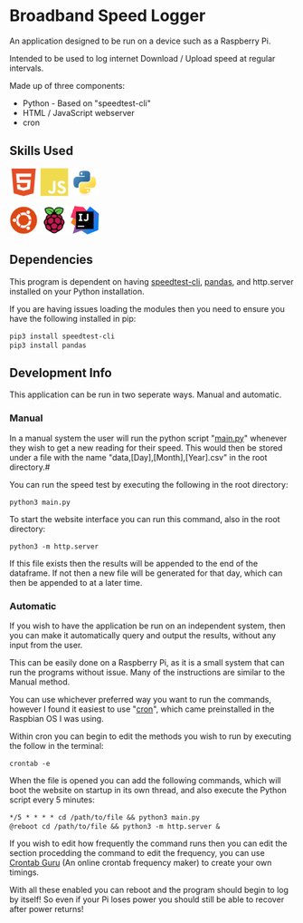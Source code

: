 # Broadband Speed Logger

An application designed to be run on a device such as a Raspberry Pi.

Intended to be used to log internet Download / Upload speed at regular intervals.

Made up of three components:
* Python - Based on "speedtest-cli"
* HTML / JavaScript webserver
* cron

## Skills Used

<code><img height="50" src="https://github.com/devicons/devicon/blob/master/icons/html5/html5-plain.svg" alt="html"></code>
<code><img height="50" src="https://github.com/devicons/devicon/blob/master/icons/javascript/javascript-plain.svg" alt="javascript"></code>
<code><img height="50" src="https://github.com/devicons/devicon/blob/master/icons/python/python-original.svg" alt="python"></code>

<code><img height="50" src="https://github.com/devicons/devicon/blob/master/icons/ubuntu/ubuntu-plain.svg" alt="ubuntu"></code>
<code><img height="50" src="https://github.com/devicons/devicon/blob/master/icons/raspberrypi/raspberrypi-original.svg" alt="raspberry"></code>
<code><img height="50" src="https://github.com/Jack-Development/Jack-Development/blob/main/resources/IntelliJ_Icon.svg" alt="IntelliJ"></code>

## Dependencies

This program is dependent on having [speedtest-cli](https://github.com/sivel/speedtest-cli), [pandas](https://github.com/pandas-dev/pandas), and http.server installed on your Python installation.

If you are having issues loading the modules then you need to ensure you have the following installed in pip:

```console
pip3 install speedtest-cli
pip3 install pandas
```

## Development Info

This application can be run in two seperate ways. Manual and automatic.

### Manual

In a manual system the user will run the python script "[main.py](https://github.com/Jack-Development/broadbandSpeed/blob/main/main.py)" whenever they wish to get a new reading for their speed.
This would then be stored under a file with the name "data,[Day],[Month],[Year].csv" in the root directory.#

You can run the speed test by executing the following in the root directory:

```console
python3 main.py
```

To start the website interface you can run this command, also in the root directory:
```console
python3 -m http.server
```

If this file exists then the results will be appended to the end of the dataframe. If not then a new file will be generated for that day, which can then be appended to at a later time.

### Automatic

If you wish to have the application be run on an independent system, then you can make it automatically query and output the results, without any input from the user.

This can be easily done on a Raspberry Pi, as it is a small system that can run the programs without issue. Many of the instructions are similar to the Manual method.

You can use whichever preferred way you want to run the commands, however I found it easiest to use "[cron](https://en.wikipedia.org/wiki/Cron)", which came preinstalled in the Raspbian OS I was using.

Within cron you can begin to edit the methods you wish to run by executing the follow in the terminal:

```console
crontab -e
```

When the file is opened you can add the following commands, which will boot the website on startup in its own thread, and also execute the Python script every 5 minutes:

```console
*/5 * * * * cd /path/to/file && python3 main.py
@reboot cd /path/to/file && python3 -m http.server &
```

If you wish to edit how frequently the command runs then you can edit the section procedding the command to edit the frequency, you can use [Crontab Guru](https://crontab.guru/) (An online crontab frequency maker) to create your own timings.

With all these enabled you can reboot and the program should begin to log by itself! So even if your Pi loses power you should still be able to recover after power returns!

